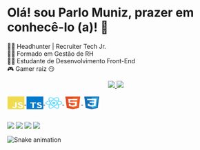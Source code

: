 
# Olá! sou Parlo Muniz, prazer em conhecê-lo (a)! 👋<br>
🤸‍♂️ Headhunter | Recruiter Tech Jr.<br>
👨‍🎓 Formado em Gestão de RH<br>
👩‍💻 Estudante de Desenvolvimento Front-End<br>
🎮 Gamer raiz 😏


<div align="center">
  <a href="https://github.com/techmuniz">
  <img height="180em" src="https://github-readme-stats.vercel.app/api?username=techmuniz&show_icons=true&theme=dracula&include_all_commits=true&count_private=true"/>
  <img height="180em" src="https://github-readme-stats.vercel.app/api/top-langs/?username=techmuniz&layout=compact&langs_count=7&theme=dracula"/>
</div>

  <div style="display: inline_block"><br>
  <img align="center" alt="techmuniz-Js" height="30" width="40" src="https://raw.githubusercontent.com/devicons/devicon/master/icons/javascript/javascript-plain.svg">
  <img align="center" alt="techmuniz-Ts" height="30" width="40" src="https://raw.githubusercontent.com/devicons/devicon/master/icons/typescript/typescript-plain.svg">
  <img align="center" alt="techmuniz-React" height="30" width="40" src="https://raw.githubusercontent.com/devicons/devicon/master/icons/react/react-original.svg">
  <img align="center" alt="techmuniz-HTML" height="30" width="40" src="https://raw.githubusercontent.com/devicons/devicon/master/icons/html5/html5-original.svg">
  <img align="center" alt="techmuniz-CSS" height="30" width="40" src="https://raw.githubusercontent.com/devicons/devicon/master/icons/css3/css3-original.svg">


</div>


  ##

<div> 
  <a href="https://t.me/pmuniz" target="_blank"><img src="https://img.shields.io/badge/Telegram-2CA5E0?style=for-the-badge&logo=telegram&logoColor=white"></a>
  <a href="https://www.instagram.com/paulom_carioca" target="_blank"><img src="https://img.shields.io/badge/-Instagram-%23E4405F?style=for-the-badge&logo=instagram&logoColor=white" target="_blank"></a>
 <a href = "mailto:paulomunizjw@gmail.com"><img src="https://img.shields.io/badge/-Gmail-%23333?style=for-the-badge&logo=gmail&logoColor=white" target="_blank"></a>
 <a href="https://www.linkedin.com/in/paulormuniz/" target="_blank"><img src="https://img.shields.io/badge/-LinkedIn-%230077B5?style=for-the-badge&logo=linkedin&logoColor=white" target="_blank"></a> 

![Snake animation](https://github.com/techmuniz/techmuniz/blob/output/github-contribution-grid-snake.svg)
  
</div>
